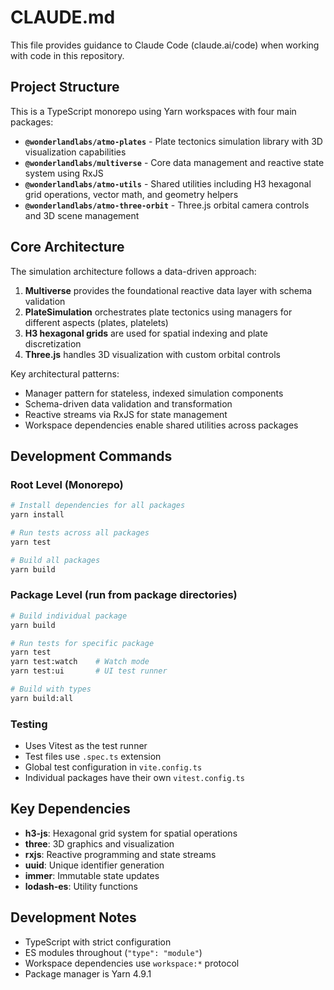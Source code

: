 # CLAUDE.md

This file provides guidance to Claude Code (claude.ai/code) when working with code in this repository.

## Project Structure

This is a TypeScript monorepo using Yarn workspaces with four main packages:

- **`@wonderlandlabs/atmo-plates`** - Plate tectonics simulation library with 3D visualization capabilities
- **`@wonderlandlabs/multiverse`** - Core data management and reactive state system using RxJS
- **`@wonderlandlabs/atmo-utils`** - Shared utilities including H3 hexagonal grid operations, vector math, and geometry helpers
- **`@wonderlandlabs/atmo-three-orbit`** - Three.js orbital camera controls and 3D scene management

## Core Architecture

The simulation architecture follows a data-driven approach:

1. **Multiverse** provides the foundational reactive data layer with schema validation
2. **PlateSimulation** orchestrates plate tectonics using managers for different aspects (plates, platelets)
3. **H3 hexagonal grids** are used for spatial indexing and plate discretization
4. **Three.js** handles 3D visualization with custom orbital controls

Key architectural patterns:
- Manager pattern for stateless, indexed simulation components
- Schema-driven data validation and transformation
- Reactive streams via RxJS for state management
- Workspace dependencies enable shared utilities across packages

## Development Commands

### Root Level (Monorepo)
```bash
# Install dependencies for all packages
yarn install

# Run tests across all packages  
yarn test

# Build all packages
yarn build
```

### Package Level (run from package directories)
```bash
# Build individual package
yarn build

# Run tests for specific package
yarn test
yarn test:watch    # Watch mode
yarn test:ui       # UI test runner

# Build with types
yarn build:all
```

### Testing
- Uses Vitest as the test runner
- Test files use `.spec.ts` extension
- Global test configuration in `vite.config.ts`
- Individual packages have their own `vitest.config.ts`

## Key Dependencies
- **h3-js**: Hexagonal grid system for spatial operations
- **three**: 3D graphics and visualization
- **rxjs**: Reactive programming and state streams
- **uuid**: Unique identifier generation
- **immer**: Immutable state updates
- **lodash-es**: Utility functions

## Development Notes
- TypeScript with strict configuration
- ES modules throughout (`"type": "module"`)
- Workspace dependencies use `workspace:*` protocol
- Package manager is Yarn 4.9.1